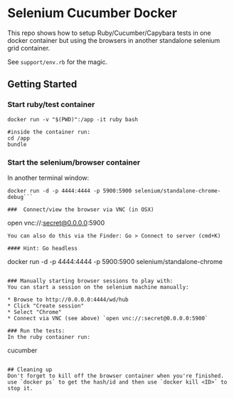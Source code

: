 # Selenium Cucumber Docker
This repo shows how to setup Ruby/Cucumber/Capybara tests in one docker container but using the browsers in another standalone selenium grid container.

See `support/env.rb` for the magic.

## Getting Started

### Start ruby/test container
```
docker run -v "$(PWD)":/app -it ruby bash

#inside the container run:
cd /app
bundle
```
### Start the selenium/browser container
In another terminal window: 
```
docker run -d -p 4444:4444 -p 5900:5900 selenium/standalone-chrome-debug```

###  Connect/view the browser via VNC (in OSX)
```
open vnc://:secret@0.0.0.0:5900
```
You can also do this via the Finder: Go > Connect to server (cmd+K)

#### Hint: Go headless
```
docker run -d -p 4444:4444 -p 5900:5900 selenium/standalone-chrome
```

### Manually starting browser sessions to play with:
You can start a session on the selenium machine manually:

* Browse to http://0.0.0.0:4444/wd/hub
* Click "Create session"
* Select "Chrome"
* Connect via VNC (see above) `open vnc://:secret@0.0.0.0:5900`

### Run the tests:
In the ruby container run:
```
cucumber
```

## Cleaning up
Don't forget to kill off the browser container when you're finished. use `docker ps` to get the hash/id and then use `docker kill <ID>` to stop it.

